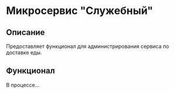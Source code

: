 # Микросервис "Служебный"

## Описание

Предоставляет функционал для администрирования сервиса по доставке еды.

## Функционал

В процессе...